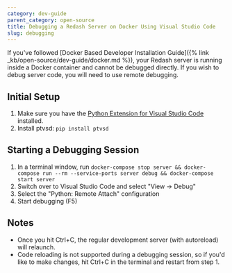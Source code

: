 ```yaml
---
category: dev-guide
parent_category: open-source
title: Debugging a Redash Server on Docker Using Visual Studio Code
slug: debugging
---
```


If you've followed [Docker Based Developer Installation Guide]({% link _kb/open-source/dev-guide/docker.md %}), your Redash server is running inside a Docker container and cannot be debugged directly. If you wish to debug server code, you will need to use remote debugging.

## Initial Setup
1. Make sure you have the [Python Extension for Visual Studio Code](https://marketplace.visualstudio.com/items?itemName=ms-python.python) installed.
2. Install ptvsd: `pip install ptvsd`

## Starting a Debugging Session
1. In a terminal window, run `docker-compose stop server && docker-compose run --rm --service-ports server debug && docker-compose start server`
2. Switch over to Visual Studio Code and select "View -> Debug"
3. Select the "Python: Remote Attach" configuration
4. Start debugging (F5)

## Notes
* Once you hit Ctrl+C, the regular development server (with autoreload) will relaunch.
* Code reloading is not supported during a debugging session, so if you'd like to make changes, hit Ctrl+C in the terminal and restart from step 1.
